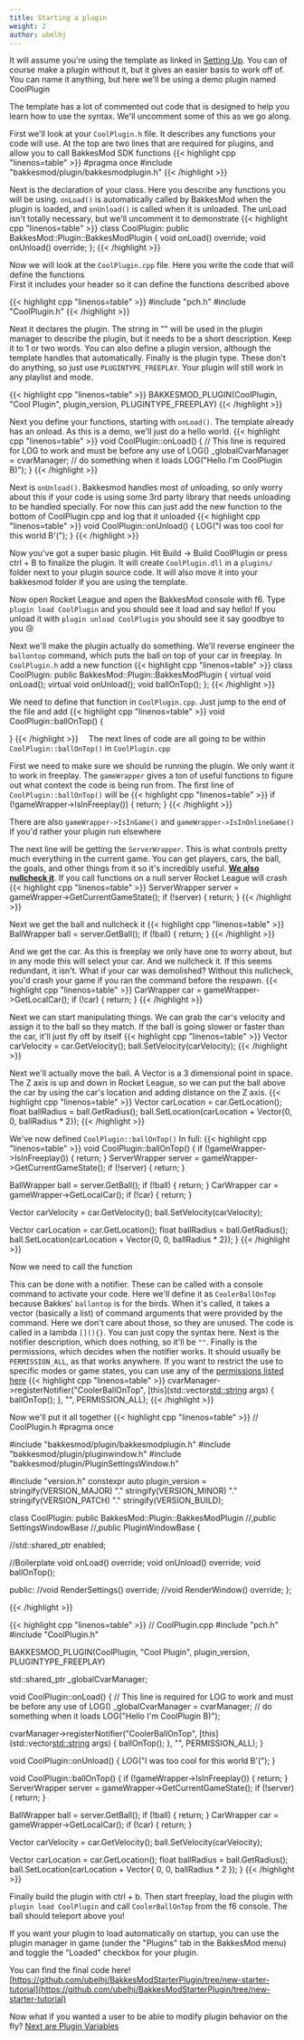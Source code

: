 ```yaml
---
title: Starting a plugin
weight: 2
author: ubelhj
---
```


It will assume you're using the template as linked in [Setting Up](/plugin_tutorial/getting_started). You can of course make a plugin without it, but it gives an easier basis to work off of. You can name it anything, but here we'll be using a demo plugin named CoolPlugin

The template has a lot of commented out code that is designed to help you learn how to use the syntax. We'll uncomment some of this as we go along.

First we'll look at your `CoolPlugin.h` file. It describes any functions your code will use. 
At the top are two lines that are required for plugins, and allow you to call BakkesMod SDK functions
{{< highlight cpp "linenos=table" >}}
#pragma once
#include "bakkesmod/plugin/bakkesmodplugin.h"
{{< /highlight >}}

Next is the declaration of your class. Here you describe any functions you will be using.
`onLoad()` is automatically called by BakkesMod when the plugin is loaded, and `onUnload()` is called when it is unloaded. The unLoad isn't totally necessary, but we'll uncomment it to demonstrate
{{< highlight cpp "linenos=table" >}}
class CoolPlugin: public BakkesMod::Plugin::BakkesModPlugin
{
  void onLoad() override;
  void onUnload() override;
};
{{< /highlight >}}

Now we will look at the `CoolPlugin.cpp` file. Here you write the code that will define the functions  
First it includes your header so it can define the functions described above

{{< highlight cpp "linenos=table" >}}
#include "pch.h"
#include "CoolPlugin.h"
{{< /highlight >}}

Next it declares the plugin. The string in "" will be used in the plugin manager to describe the plugin, but it needs to be a short description. Keep it to 1 or two words. You can also define a plugin version, although the template handles that automatically. Finally is the plugin type. These don't do anything, so just use `PLUGINTYPE_FREEPLAY`. Your plugin will still work in any playlist and mode.

{{< highlight cpp "linenos=table" >}}
BAKKESMOD_PLUGIN(CoolPlugin, "Cool Plugin", plugin_version, PLUGINTYPE_FREEPLAY)
{{< /highlight >}}

Next you define your functions, starting with `onLoad()`. The template already has an onload. As this is a demo, we'll just do a hello world.
{{< highlight cpp "linenos=table" >}}
void CoolPlugin::onLoad() {
  // This line is required for LOG to work and must be before any use of LOG()
  _globalCvarManager = cvarManager;
  // do something when it loads
  LOG("Hello I'm CoolPlugin B)");
}
{{< /highlight >}}

Next is `onUnload()`. Bakkesmod handles most of unloading, so only worry about this if your code is using some 3rd party library that needs unloading to be handled specially. For now this can just add the new function to the bottom of CoolPlugin.cpp and log that it unloaded
{{< highlight cpp "linenos=table" >}}
void CoolPlugin::onUnload() {
  LOG("I was too cool for this world B'(");
}
{{< /highlight >}}

Now you've got a super basic plugin. Hit Build -> Build CoolPlugin or press ctrl + B to finalize the plugin. It will create `CoolPlugin.dll` in a `plugins/` folder next to your plugin source code. It will also move it into your bakkesmod folder if you are using the template.

Now open Rocket League and open the BakkesMod console with f6. Type `plugin load CoolPlugin` and you should see it load and say hello! If you unload it with `plugin unload CoolPlugin` you should see it say goodbye to you 😢

Next we'll make the plugin actually do something. We'll reverse engineer the `ballontop` command, which puts the ball on top of your car in freeplay.
In `CoolPlugin.h` add a new function
{{< highlight cpp "linenos=table" >}}
class CoolPlugin: public BakkesMod::Plugin::BakkesModPlugin
{
  virtual void onLoad();
  virtual void onUnload();
  void ballOnTop();
};
{{< /highlight >}}

We need to define that function in `CoolPlugin.cpp`. Just jump to the end of the file and add
{{< highlight cpp "linenos=table" >}}
void CoolPlugin::ballOnTop() {

}
{{< /highlight >}}
⠀
The next lines of code are all going to be within `CoolPlugin::ballOnTop()` in `CoolPlugin.cpp`

First we need to make sure we should be running the plugin. We only want it to work in freeplay. The `gameWrapper` gives a ton of useful functions to figure out what context the code is being run from. The first line of `CoolPlugin::ballOnTop()` will be
{{< highlight cpp "linenos=table" >}}
if (!gameWrapper->IsInFreeplay()) { return; }
{{< /highlight >}}

There are also `gameWrapper->IsInGame()` and `gameWrapper->IsInOnlineGame()` if you'd rather your plugin run elsewhere

The next line will be getting the `ServerWrapper`.  This is what controls pretty much everything in the current game. You can get players, cars, the ball, the goals, and other things from it so it's incredibly useful. **[We also nullcheck it](/plugin_tutorial/best_practices/)**. If you call functions on a null server Rocket League will crash
 {{< highlight cpp "linenos=table" >}}
ServerWrapper server = gameWrapper->GetCurrentGameState();
if (!server) { return; }
{{< /highlight >}}

Next we get the ball and nullcheck it
{{< highlight cpp "linenos=table" >}}
BallWrapper ball = server.GetBall();
if (!ball) { return; }
{{< /highlight >}}

And we get the car. As this is freeplay we only have one to worry about, but in any mode this will select your car. And we nullcheck it. If this seems redundant, it isn't. What if your car was demolished? Without this nullcheck, you'd crash your game if you ran the command before the respawn.
{{< highlight cpp "linenos=table" >}}
CarWrapper car = gameWrapper->GetLocalCar();
if (!car) { return; }
{{< /highlight >}}

Next we can start manipulating things. We can grab the car's velocity and assign it to the ball so they match. If the ball is going slower or faster than the car, it'll just fly off by itself
{{< highlight cpp "linenos=table" >}}
Vector carVelocity = car.GetVelocity();
ball.SetVelocity(carVelocity);
{{< /highlight >}}

Next we'll actually move the ball. A Vector is a 3 dimensional point in space. The Z axis is up and down in Rocket League, so we can put the ball above the car by using the car's location and adding distance on the Z axis.
{{< highlight cpp "linenos=table" >}}
Vector carLocation = car.GetLocation();
float ballRadius = ball.GetRadius();
ball.SetLocation(carLocation + Vector{0, 0, ballRadius * 2});
{{< /highlight >}}

We've now defined `CoolPlugin::ballOnTop()`
In full:
{{< highlight cpp "linenos=table" >}}
void CoolPlugin::ballOnTop() {
  if (!gameWrapper->IsInFreeplay()) { return; }
  ServerWrapper server = gameWrapper->GetCurrentGameState();
  if (!server) { return; }

  BallWrapper ball = server.GetBall();
  if (!ball) { return; }
  CarWrapper car = gameWrapper->GetLocalCar();
  if (!car) { return; }

  Vector carVelocity = car.GetVelocity();
  ball.SetVelocity(carVelocity);

  Vector carLocation = car.GetLocation();
  float ballRadius = ball.GetRadius();
  ball.SetLocation(carLocation + Vector{0, 0, ballRadius * 2});
}
{{< /highlight >}}

Now we need to call the function

This can be done with a notifier. These can be called with a console command to activate your code. Here we'll define it as `CoolerBallOnTop` because Bakkes' `ballontop` is for the birds.
When it's called, it takes a vector (basically a list) of command arguments that were provided by the command. Here we don't care about those, so they are unused.
The code is called in a lambda `[](){}`. You can just copy the syntax here.
Next is the notifier description, which does nothing, so it'll be `""`.
Finally is the permissions, which decides when the notifier works. It should usually be `PERMISSION_ALL`, as that works anywhere. If you want to restrict the use to specific modes or game states, you can use any of the [permissions listed here](/bakkesmod_api/Enums/NOTIFIER_PERMISSION/)
{{< highlight cpp "linenos=table" >}}
cvarManager->registerNotifier("CoolerBallOnTop", [this](std::vector<std::string> args) {
    ballOnTop();
}, "", PERMISSION_ALL);
{{< /highlight >}}

Now we'll put it all together
{{< highlight cpp "linenos=table" >}}
// CoolPlugin.h
#pragma once

#include "bakkesmod/plugin/bakkesmodplugin.h"
#include "bakkesmod/plugin/pluginwindow.h"
#include "bakkesmod/plugin/PluginSettingsWindow.h"

#include "version.h"
constexpr auto plugin_version = stringify(VERSION_MAJOR) "." stringify(VERSION_MINOR) "." stringify(VERSION_PATCH) "." stringify(VERSION_BUILD);


class CoolPlugin: public BakkesMod::Plugin::BakkesModPlugin
  //,public SettingsWindowBase
  //,public PluginWindowBase
{

  //std::shared_ptr<bool> enabled;

  //Boilerplate
  void onLoad() override;
  void onUnload() override;
  void ballOnTop();

public:
  //void RenderSettings() override;
  //void RenderWindow() override;
};

{{< /highlight >}}

{{< highlight cpp "linenos=table" >}}
// CoolPlugin.cpp
#include "pch.h"
#include "CoolPlugin.h"


BAKKESMOD_PLUGIN(CoolPlugin, "Cool Plugin", plugin_version, PLUGINTYPE_FREEPLAY)

std::shared_ptr<CVarManagerWrapper> _globalCvarManager;

void CoolPlugin::onLoad()
{
  // This line is required for LOG to work and must be before any use of LOG()
  _globalCvarManager = cvarManager;
  // do something when it loads
  LOG("Hello I'm CoolPlugin B)");

  cvarManager->registerNotifier("CoolerBallOnTop", [this](std::vector<std::string> args) {
    ballOnTop();
    }, "", PERMISSION_ALL);
}

void CoolPlugin::onUnload() {
  LOG("I was too cool for this world B'(");
}

void CoolPlugin::ballOnTop() {
  if (!gameWrapper->IsInFreeplay()) { return; }
  ServerWrapper server = gameWrapper->GetCurrentGameState();
  if (!server) { return; }

  BallWrapper ball = server.GetBall();
  if (!ball) { return; }
  CarWrapper car = gameWrapper->GetLocalCar();
  if (!car) { return; }

  Vector carVelocity = car.GetVelocity();
  ball.SetVelocity(carVelocity);

  Vector carLocation = car.GetLocation();
  float ballRadius = ball.GetRadius();
  ball.SetLocation(carLocation + Vector{ 0, 0, ballRadius * 2 });
}
{{< /highlight >}}

Finally build the plugin with ctrl + b. Then start freeplay, load the plugin with `plugin load CoolPlugin` and call `CoolerBallOnTop` from the f6 console. The ball should teleport above you!
  
If you want your plugin to load automatically on startup, you can use the plugin manager in game (under the "Plugins" tab in the BakkesMod menu) and toggle the "Loaded" checkbox for your plugin.

You can find the final code here!
[https://github.com/ubelhj/BakkesModStarterPlugin/tree/new-starter-tutorial](https://github.com/ubelhj/BakkesModStarterPlugin/tree/new-starter-tutorial)

Now what if you wanted a user to be able to modify plugin behavior on the fly? [Next are Plugin Variables](/plugin_tutorial/plugin_variables)
